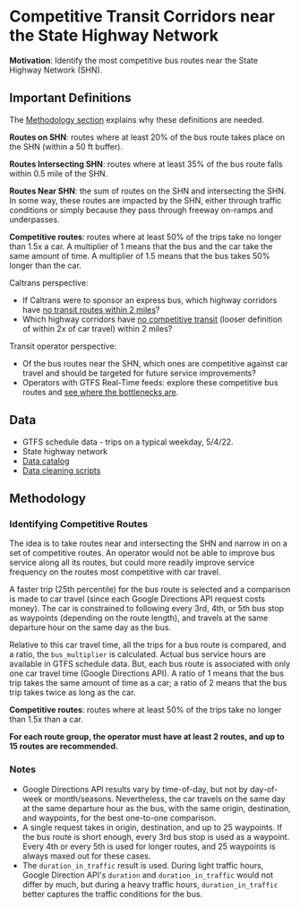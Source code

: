 # Competitive Transit Corridors near the State Highway Network

**Motivation**: Identify the most competitive bus routes near the State Highway Network (SHN).

## Important Definitions

The [Methodology section](#methodology) explains why these definitions are needed. 

**Routes on SHN**: routes where at least 20% of the bus route takes place on the SHN (within a 50 ft buffer).

**Routes Intersecting SHN**: routes where at least 35% of the bus route falls within 0.5 mile of the SHN. 

**Routes Near SHN**: the sum of routes on the SHN and intersecting the SHN. In some way, these routes are impacted by the SHN, either through traffic conditions or simply because they pass through freeway on-ramps and underpasses.

**Competitive routes**: routes where at least 50% of the trips take no longer than 1.5x a car. A multiplier of 1 means that the bus and the car take the same amount of time. A multiplier of 1.5 means that the bus takes 50% longer than the car.


Caltrans perspective:
* If Caltrans were to sponsor an express bus, which highway corridors have [no transit routes within 2 miles](https://docs.calitp.org/data-analyses/bus_service_increase/img/highways-no-parallel-routes.html)?
* Which highway corridors have [no competitive transit](https://docs.calitp.org/data-analyses/bus_service_increase/img/highways-uncompetitive-routes.html) (looser definition of within 2x of car travel) within 2 miles?

Transit operator perspective:
* Of the bus routes near the SHN, which ones are competitive against car travel and should be targeted for future service improvements? 
* Operators with GTFS Real-Time feeds: explore these competitive bus routes and [see where the bottlenecks are](https://analysis.calitp.org/rt/README.html).


## Data

* GTFS schedule data - trips on a typical weekday, 5/4/22.
* State highway network
* [Data catalog](https://github.com/cal-itp/data-analyses/blob/main/bus_service_increase/catalog.yml)
* [Data cleaning scripts](https://github.com/cal-itp/data-analyses/blob/main/bus_service_increase/README_analysis.md) 

## Methodology
### Identifying Competitive Routes 

The idea is to take routes near and intersecting the SHN and narrow in on a set of competitive routes. An operator would not be able to improve bus service along all its routes, but could more readily improve service frequency on the routes most competitive with car travel.

A faster trip (25th percentile) for the bus route is selected and a comparison is made to car travel (since each Google Directions API request costs money). The car is constrained to following every 3rd, 4th, or 5th bus stop as waypoints (depending on the route length), and travels at the same departure hour on the same day as the bus.

Relative to this car travel time, all the trips for a bus route is compared, and a ratio, the `bus_multiplier` is calculated. Actual bus service hours are available in GTFS schedule data. But, each bus route is associated with only one car travel time (Google Directions API). A ratio of 1 means that the bus trip takes the same amount of time as a car; a ratio of 2 means that the bus trip takes twice as long as the car. 

**Competitive routes**: routes where at least 50% of the trips take no longer than 1.5x than a car. 

**For each route group, the operator must have at least 2 routes, and up to 15 routes are recommended.** 

### Notes

* Google Directions API results vary by time-of-day, but not by day-of-week or month/seasons. Nevertheless, the car travels on the same day at the same departure hour as the bus, with the same origin, destination, and waypoints, for the best one-to-one comparison.
* A single request takes in origin, destination, and up to 25 waypoints. If the bus route is short enough, every 3rd bus stop is used as a waypoint. Every 4th or every 5th is used for longer routes, and 25 waypoints is always maxed out for these cases.
* The `duration_in_traffic` result is used. During light traffic hours, Google Direction API's `duration` and `duration_in_traffic` would not differ by much, but during a heavy traffic hours, `duration_in_traffic` better captures the traffic conditions for the bus.